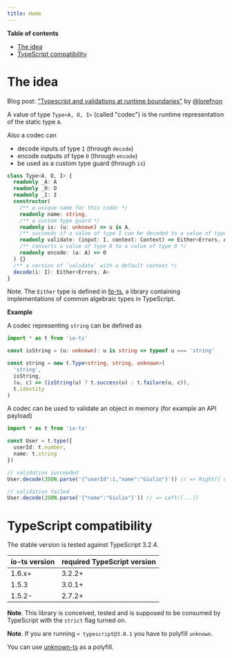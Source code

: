 ```yaml
---
title: Home
---
```


<!-- START doctoc generated TOC please keep comment here to allow auto update -->
<!-- DON'T EDIT THIS SECTION, INSTEAD RE-RUN doctoc TO UPDATE -->
**Table of contents**

- [The idea](#the-idea)
- [TypeScript compatibility](#typescript-compatibility)

<!-- END doctoc generated TOC please keep comment here to allow auto update -->

# The idea

Blog post: ["Typescript and validations at runtime boundaries"](https://lorefnon.tech/2018/03/25/typescript-and-validations-at-runtime-boundaries/) by [@lorefnon](https://github.com/lorefnon)

A value of type `Type<A, O, I>` (called "codec") is the runtime representation of the static type `A`.

Also a codec can

- decode inputs of type `I` (through `decode`)
- encode outputs of type `O` (through `encode`)
- be used as a custom type guard (through `is`)

```ts
class Type<A, O, I> {
  readonly _A: A
  readonly _O: O
  readonly _I: I
  constructor(
    /** a unique name for this codec */
    readonly name: string,
    /** a custom type guard */
    readonly is: (u: unknown) => u is A,
    /** succeeds if a value of type I can be decoded to a value of type A */
    readonly validate: (input: I, context: Context) => Either<Errors, A>,
    /** converts a value of type A to a value of type O */
    readonly encode: (a: A) => O
  ) {}
  /** a version of `validate` with a default context */
  decode(i: I): Either<Errors, A>
}
```

Note. The `Either` type is defined in [fp-ts](https://github.com/gcanti/fp-ts), a library containing implementations of
common algebraic types in TypeScript.

**Example**

A codec representing `string` can be defined as

```ts
import * as t from 'io-ts'

const isString = (u: unknown): u is string => typeof u === 'string'

const string = new t.Type<string, string, unknown>(
  'string',
  isString,
  (u, c) => (isString(u) ? t.success(u) : t.failure(u, c)),
  t.identity
)
```

A codec can be used to validate an object in memory (for example an API payload)

```ts
import * as t from 'io-ts'

const User = t.type({
  userId: t.number,
  name: t.string
})

// validation succeeded
User.decode(JSON.parse('{"userId":1,"name":"Giulio"}')) // => Right({ userId: 1, name: "Giulio" })

// validation failed
User.decode(JSON.parse('{"name":"Giulio"}')) // => Left([...])
```

# TypeScript compatibility

The stable version is tested against TypeScript 3.2.4.

| io-ts version | required TypeScript version |
| ------------- | --------------------------- |
| 1.6.x+        | 3.2.2+                      |
| 1.5.3         | 3.0.1+                      |
| 1.5.2-        | 2.7.2+                      |

**Note**. This library is conceived, tested and is supposed to be consumed by TypeScript with the `strict` flag turned on.

**Note**. If you are running `< typescript@3.0.1` you have to polyfill `unknown`.

You can use [unknown-ts](https://github.com/gcanti/unknown-ts) as a polyfill.
